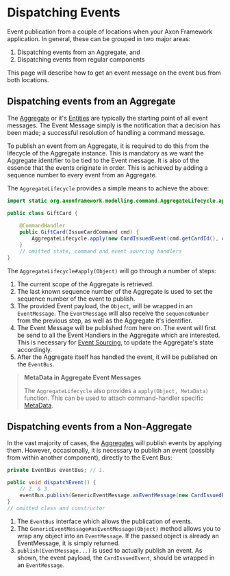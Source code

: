 # Dispatching Events

Event publication from a couple of locations when your Axon Framework application.
In general, these can be grouped in two major areas:

1. Dispatching events from an Aggregate, and
2. Dispatching events from regular components 

This page will describe how to get an event message on the event bus from both locations.

## Dispatching events from an Aggregate

The [Aggregate](../command-handling/aggregate.md) or it's [Entities](../command-handling/multi-entity-aggregates.md) 
 are typically the starting point of all event messages.
The Event Message simply is the notification that a decision has been made;
 a successful resolution of handling a command message.

To publish an event from an Aggregate, it is required to do this from the lifecycle of the Aggregate instance.
This is mandatory as we want the Aggregate identifier to be tied to the Event message.
It is also of the essence that the events originate in order.
This is achieved by adding a sequence number to every event from an Aggregate.

The `AggregateLifecycle` provides a simple means to achieve the above:

```java
import static org.axonframework.modelling.command.AggregateLifecycle.apply;

public class GiftCard {
    
    @CommandHandler
    public GiftCard(IssueCardCommand cmd) {
        AggregateLifecycle.apply(new CardIssuedEvent(cmd.getCardId(), cmd.getAmount()));
    }
    // omitted state, command and event sourcing handlers
}
```

The `AggregateLifecycle#apply(Object)` will go through a number of steps:

1. The current scope of the Aggregate is retrieved.
2. The last known sequence number of the Aggregate is used to set the sequence number of the event to publish.
3. The provided Event payload, the `Object`, will be wrapped in an `EventMessage`.
The `EventMessage` will also receive the `sequenceNumber` from the previous step, as well as the Aggregate it's identifier.
4. The Event Message will be published from here on. 
The event will first be send to all the Event Handlers in the Aggregate which are interested.
This is necessary for [Event Sourcing](../command-handling/aggregate.md#basic-aggregate-structure),
 to update the Aggregate's state accordingly.
5. After the Aggregate itself has handled the event, it will be published on the `EventBus`. 

> **MetaData in Aggregate Event Messages**
>
> The `AggregateLifecycle` also provides a `apply(Object, MetaData)` function.
> This can be used to attach command-handler specific [MetaData](../../configuring-infrastructure-components/messaging-concepts/message-anatomy.md#metadata).

## Dispatching events from a Non-Aggregate

In the vast majority of cases, the [Aggregates](#dispatching-events-from-an-aggregate) will publish events by applying them. 
However, occasionally, it is necessary to publish an event (possibly from within another component),
 directly to the Event Bus:

```java
private EventBus eventBus; // 1.

public void dispatchEvent() {
    // 2. & 3.
    eventBus.publish(GenericEventMessage.asEventMessage(new CardIssuedEvent("cardId", 100, "shopId")));
}
// omitted class and constructor 
```

1. The `EventBus` interface which allows the publication of events.
2. The `GenericEventMessage#asEventMessage(Object)` method allows you to wrap any object into an `EventMessage`. 
If the passed object is already an EventMessage, it is simply returned.
3. `publish(EventMessage...)` is used to actually publish an event.
As shown, the event payload, the `CardIssuedEvent`, should be wrapped in an `EventMessage`. 
